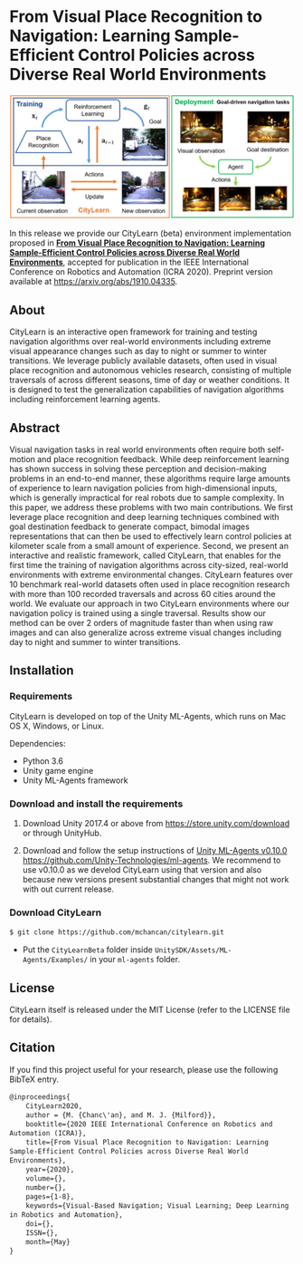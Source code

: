 # From Visual Place Recognition to Navigation: Learning Sample-Efficient Control Policies across Diverse Real World Environments

![alt text](readme/citylearn.png "CityLearn")

In this release we provide our CityLearn (beta) environment implementation proposed in [**From Visual Place Recognition to Navigation: Learning Sample-Efficient Control Policies across Diverse Real World Environments**](https://arxiv.org/pdf/1910.04335.pdf), accepted for publication in the IEEE International Conference on Robotics and Automation (ICRA 2020). Preprint version available at https://arxiv.org/abs/1910.04335.

## About

CityLearn is an interactive open framework for training and testing navigation algorithms over real-world environments including extreme visual appearance changes such as day to night or summer to winter transitions. We leverage publicly available datasets, often used in visual place recognition and autonomous vehicles research, consisting of multiple traversals of across different seasons, time of day or weather conditions. It is designed to test the generalization capabilities of navigation algorithms including reinforcement learning agents.

## Abstract

Visual navigation tasks in real world environments often require both self-motion and place recognition feedback. While deep reinforcement learning has shown success in solving these perception and decision-making problems in an end-to-end manner, these algorithms require large amounts of experience to learn navigation policies from high-dimensional inputs, which is generally impractical for real robots due to sample complexity. In this paper, we address these problems with two main contributions. We first leverage place recognition and deep learning techniques combined with goal destination feedback to generate compact, bimodal images representations that can then be used to effectively learn control policies at kilometer scale from a small amount of experience. Second, we present an interactive and realistic framework, called CityLearn, that enables for the first time the training of navigation algorithms across city-sized, real-world environments with extreme environmental changes. CityLearn features over 10 benchmark real-world datasets often used in place recognition research with more than 100 recorded traversals and across 60 cities around the world. We evaluate our approach in two CityLearn environments where our navigation policy is trained using a single traversal. Results show our method can be over 2 orders of magnitude faster than when using raw images and can also generalize across extreme visual changes including day to night and summer to winter transitions.

## Installation

### Requirements

CityLearn is developed on top of the Unity ML-Agents, which runs on Mac OS X, Windows, or Linux.

Dependencies:

* Python 3.6
* Unity game engine
* Unity ML-Agents framework

### Download and install the requirements

1. Download Unity 2017.4 or above from https://store.unity.com/download or through UnityHub.

2. Download and follow the setup instructions of [Unity ML-Agents v0.10.0](https://github.com/Unity-Technologies/ml-agents/releases/tag/0.10.0) https://github.com/Unity-Technologies/ml-agents. We recommend to use v0.10.0 as we develod CityLearn using that version and also because new versions present substantial changes that might not work with out current release.

### Download CityLearn

  ```bash
  $ git clone https://github.com/mchancan/citylearn.git
  ```
  
  * Put the `CityLearnBeta` folder inside `UnitySDK/Assets/ML-Agents/Examples/` in your `ml-agents` folder.

## License

CityLearn itself is released under the MIT License (refer to the LICENSE file for details).

## Citation

If you find this project useful for your research, please use the following BibTeX entry.

	@inproceedings{
		CityLearn2020,
		author = {M. {Chanc\'an}, and M. J. {Milford}},
		booktitle={2020 IEEE International Conference on Robotics and Automation (ICRA)}, 
		title={From Visual Place Recognition to Navigation: Learning Sample-Efficient Control Policies across Diverse Real World Environments}, 
		year={2020}, 
		volume={}, 
		number={}, 
		pages={1-8}, 
		keywords={Visual-Based Navigation; Visual Learning; Deep Learning in Robotics and Automation},
		doi={},
		ISSN={},
		month={May}
	}
